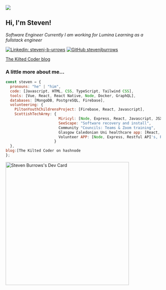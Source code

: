 <img src="https://github.com/stevenjburrows/stevenjburrows/blob/master/banner.jpg">

## Hi, I'm Steven!
<p><em>Software Engineer Currently I am working for Lumina Learning as a fullstack engineer
</em></p>

[![Linkedin: stevenj-b-urrows](https://img.shields.io/badge/-stevenjburrows-blue?style=flat-square&logo=Linkedin&logoColor=white&link=https://www.linkedin.com/in/thaianebraga/)](https://www.linkedin.com/in/steven-j-burrows/)
[![GitHub stevenjburrows](https://img.shields.io/github/followers/stevenjburrows?label=follow&style=social)](https://github.com/stevenjburrows)

[The Kilted Coder blog](https://thekiltedcoder.hashnode.dev/)

### A little more about me...


```javascript
const steven = {
  pronouns: "he" | "him",
  code: [Javascript, HTML, CSS, TypeScript, Tailwind CSS],
  tools: [Vue, React, React Native, Node, Docker, GraphQL],
  databases: [MongoDB, PostgreSQL, Firebase],
  volunteering: {
    PiltonYouthChildrensProject: [Firebase, React, Javascript],
    ScottishTechArmy: {
                        Miricyl: [Node, Express, React, Javascript, JSX, helping DevOps, Helping database Enigneer],
                        SeeScape: "Software recovery and install",
                        Community "Councils: Teams & Zoom training",
                        Glasgow Caledonian Uni healthcare app: [React, Javascript, JSX, CSS],
                        Volunteer APP: [Node, Express, Restful API's, React Native, TypeScript, Styled Components]
                      }
  },
blog:[The Kilted Coder on hashnode
};
```

<a href="https://app.daily.dev/stevenb"><img src="https://api.daily.dev/devcards/92a71bcc6e18436cb507d74106c69205.png?r=n71" width="400" alt="Steven Burrows's Dev Card"/></a>
